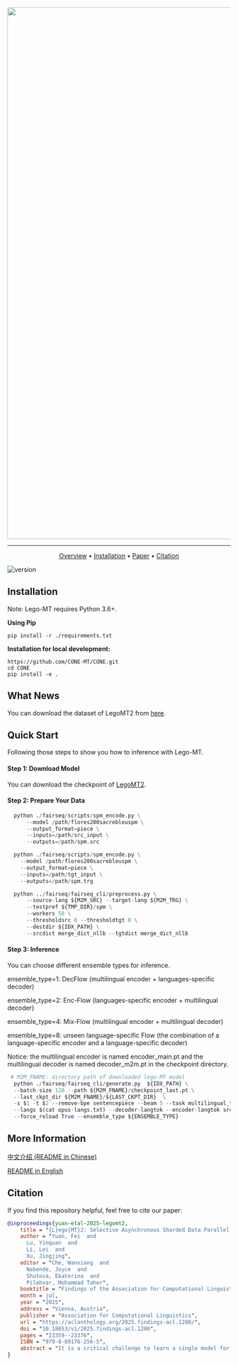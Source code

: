 
<div align="center">
<img src="png/lego-MT_logo.png" border="0" width=1200px/>
</div>

------

<p align="center">
  <a href="#overview">Overview</a> •
  <a href="#installation">Installation</a> •
  <a href="https://arxiv.org/pdf/2212.10551.pdf">Paper</a> •
  <a href="#citation">Citation</a> 
</p>

![version](https://img.shields.io/badge/version-0.1-blue)

## Installation
Note: Lego-MT requires Python 3.6+.

**Using Pip**
```
pip install -r ./requirements.txt
```


**Installation for local development:**
```
https://github.com/CONE-MT/CONE.git
cd CONE
pip install -e .
```

## What News
You can download the dataset of LegoMT2 from [here](https://huggingface.co/datasets/Lego-MT/Parallel_Dataset).


## Quick Start
Following those steps to show you how to inference with Lego-MT.

#### Step 1: Download Model
You can download the checkpoint of [LegoMT2](https://huggingface.co/Lego-MT/LegoMT2/tree/main).


#### Step 2: Prepare Your Data

```python
  python ./fairseq/scripts/spm_encode.py \
      --model /path/flores200sacrebleuspm \
      --output_format=piece \
      --inputs=/path/src_input \
      --outputs=/path/spm.src

  python ./fairseq/scripts/spm_encode.py \
    --model /path/flores200sacrebleuspm \
    --output_format=piece \
    --inputs=/path/tgt_input \
    --outputs=/path/spm.trg

  python ../fairseq/fairseq_cli/preprocess.py \
      --source-lang ${M2M_SRC} --target-lang ${M2M_TRG} \
      --testpref ${TMP_DIR}/spm \
      --workers 50 \
      --thresholdsrc 0 --thresholdtgt 0 \
      --destdir ${IDX_PATH} \
      --srcdict merge_dict_nllb --tgtdict merge_dict_nllb
```

#### Step 3: Inference
You can choose different ensemble types for inference.

ensemble_type=1: DecFlow (multilingual encoder + languages-specific decoder)

ensemble_type=2: Enc-Flow (languages-specific encoder + multilingual decoder)

ensemble_type=4: Mix-Flow (multilingual encoder + multilingual decoder)

ensemble_type=8: unseen language-specific Flow (the combination of a language-specific encoder and a language-specific decoder)

Notice: the multilingual encoder is named encoder_main.pt and the multilingual decoder is named decoder_m2m.pt in the checkpoint directory.

```python
 # M2M_FNAME: directory path of downloaded lego-MT model
  python ./fairseq/fairseq_cli/generate.py  ${IDX_PATH} \
  --batch-size 128 --path ${M2M_FNAME}/checkpoint_last.pt \
  --last_ckpt_dir ${M2M_FNAME}/${LAST_CKPT_DIR}  \
  -s $1 -t $2 --remove-bpe sentencepiece --beam 5 --task multilingual_translation_branch --lang-pairs ${lang_pairs} \
  --langs $(cat opus-langs.txt) --decoder-langtok --encoder-langtok src --gen-subset test \
  --force_reload True --ensemble_type ${ENSEMBLE_TYPE} 
```

## More Information
[中文介绍 (README in Chinese)](readme_Chinese.md)  

[README in English](readme_English.md)

## Citation
If you find this repository helpful, feel free to cite our paper:
```bibtex
@inproceedings{yuan-etal-2025-legomt2,
    title = "{L}ego{MT}2: Selective Asynchronous Sharded Data Parallel Training for Massive Neural Machine Translation",
    author = "Yuan, Fei  and
      Lu, Yinquan  and
      Li, Lei  and
      Xu, Jingjing",
    editor = "Che, Wanxiang  and
      Nabende, Joyce  and
      Shutova, Ekaterina  and
      Pilehvar, Mohammad Taher",
    booktitle = "Findings of the Association for Computational Linguistics: ACL 2025",
    month = jul,
    year = "2025",
    address = "Vienna, Austria",
    publisher = "Association for Computational Linguistics",
    url = "https://aclanthology.org/2025.findings-acl.1200/",
    doi = "10.18653/v1/2025.findings-acl.1200",
    pages = "23359--23376",
    ISBN = "979-8-89176-256-5",
    abstract = "It is a critical challenge to learn a single model for massive languages. Prior methods focus on increasing the model size and training data size. However, large models are difficult to optimize efficiently even with distributed parallel training and translation capacity can interfere among languages. To address the challenge, we propose LegoMT2, an efficient training approach with an asymmetric multi-way model architecture for massive multilingual neural machine translation. LegoMT2 shards 435 languages into 8 language-centric groups and attributes one local encoder for each group{'}s languages and a mix encoder-decoder for all languages. LegoMT2 trains the model through local data parallel and asynchronous distributed updating of parameters. LegoMT2 is 16.2$\times$ faster than the distributed training method for M2M-100-12B (which only for 100 languages) while improving the translation performance by an average of 2.2 BLEU on \textit{Flores-101}, especially performing better for low-resource languages ."
}
```
